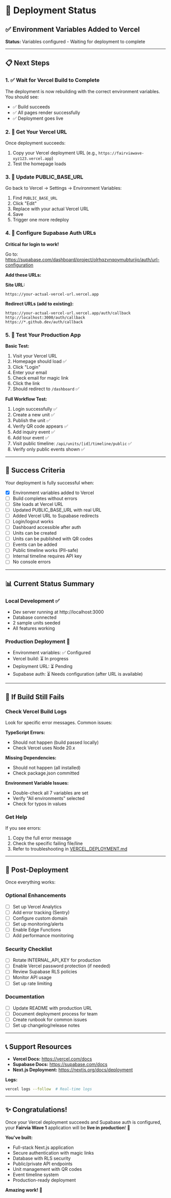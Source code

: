 # 🚀 Deployment Status

## ✅ Environment Variables Added to Vercel

**Status:** Variables configured - Waiting for deployment to complete

---

## 📋 Next Steps

### 1. ✅ Wait for Vercel Build to Complete

The deployment is now rebuilding with the correct environment variables. You should see:
- ✅ Build succeeds
- ✅ All pages render successfully
- ✅ Deployment goes live

### 2. 🔗 Get Your Vercel URL

Once deployment succeeds:
1. Copy your Vercel deployment URL (e.g., `https://fairviawave-xyz123.vercel.app`)
2. Test the homepage loads

### 3. 📝 Update PUBLIC_BASE_URL

Go back to Vercel → Settings → Environment Variables:
1. Find `PUBLIC_BASE_URL`
2. Click "Edit"
3. Replace with your actual Vercel URL
4. Save
5. Trigger one more redeploy

### 4. 🔐 Configure Supabase Auth URLs

**Critical for login to work!**

Go to: https://supabase.com/dashboard/project/olrhqzvnqoymubturijo/auth/url-configuration

**Add these URLs:**

**Site URL:**
```
https://your-actual-vercel-url.vercel.app
```

**Redirect URLs (add to existing):**
```
https://your-actual-vercel-url.vercel.app/auth/callback
http://localhost:3000/auth/callback
https://*.github.dev/auth/callback
```

### 5. 🧪 Test Your Production App

**Basic Test:**
1. Visit your Vercel URL
2. Homepage should load ✅
3. Click "Login"
4. Enter your email
5. Check email for magic link
6. Click the link
7. Should redirect to `/dashboard` ✅

**Full Workflow Test:**
1. Login successfully ✅
2. Create a new unit ✅
3. Publish the unit ✅
4. Verify QR code appears ✅
5. Add inquiry event ✅
6. Add tour event ✅
7. Visit public timeline: `/api/units/[id]/timeline/public` ✅
8. Verify only public events shown ✅

---

## 🎯 Success Criteria

Your deployment is fully successful when:

- [x] Environment variables added to Vercel
- [ ] Build completes without errors
- [ ] Site loads at Vercel URL
- [ ] Updated PUBLIC_BASE_URL with real URL
- [ ] Added Vercel URL to Supabase redirects
- [ ] Login/logout works
- [ ] Dashboard accessible after auth
- [ ] Units can be created
- [ ] Units can be published with QR codes
- [ ] Events can be added
- [ ] Public timeline works (PII-safe)
- [ ] Internal timeline requires API key
- [ ] No console errors

---

## 📊 Current Status Summary

### Local Development ✅
- Dev server running at http://localhost:3000
- Database connected
- 2 sample units seeded
- All features working

### Production Deployment 🚀
- Environment variables: ✅ Configured
- Vercel build: ⏳ In progress
- Deployment URL: ⏳ Pending
- Supabase auth: ⏳ Needs configuration (after URL is available)

---

## 🐛 If Build Still Fails

### Check Vercel Build Logs

Look for specific error messages. Common issues:

**TypeScript Errors:**
- Should not happen (build passed locally)
- Check Vercel uses Node 20.x

**Missing Dependencies:**
- Should not happen (all installed)
- Check package.json committed

**Environment Variable Issues:**
- Double-check all 7 variables are set
- Verify "All environments" selected
- Check for typos in values

### Get Help

If you see errors:
1. Copy the full error message
2. Check the specific failing file/line
3. Refer to troubleshooting in [VERCEL_DEPLOYMENT.md](VERCEL_DEPLOYMENT.md)

---

## 🎉 Post-Deployment

Once everything works:

### Optional Enhancements
- [ ] Set up Vercel Analytics
- [ ] Add error tracking (Sentry)
- [ ] Configure custom domain
- [ ] Set up monitoring/alerts
- [ ] Enable Edge Functions
- [ ] Add performance monitoring

### Security Checklist
- [ ] Rotate INTERNAL_API_KEY for production
- [ ] Enable Vercel password protection (if needed)
- [ ] Review Supabase RLS policies
- [ ] Monitor API usage
- [ ] Set up rate limiting

### Documentation
- [ ] Update README with production URL
- [ ] Document deployment process for team
- [ ] Create runbook for common issues
- [ ] Set up changelog/release notes

---

## 📞 Support Resources

- **Vercel Docs:** https://vercel.com/docs
- **Supabase Docs:** https://supabase.com/docs
- **Next.js Deployment:** https://nextjs.org/docs/deployment

**Logs:**
```bash
vercel logs --follow  # Real-time logs
```

---

## ✨ Congratulations!

Once your Vercel deployment succeeds and Supabase auth is configured, your **Fairvia Wave 1** application will be **live in production**! 🎊

**You've built:**
- Full-stack Next.js application
- Secure authentication with magic links
- Database with RLS security
- Public/private API endpoints
- Unit management with QR codes
- Event timeline system
- Production-ready deployment

**Amazing work!** 🚀
